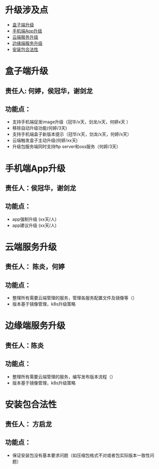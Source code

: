 # 升级涉及点
- [盒子端升级](#盒子端升级)
- [手机端App升级](#手机端App升级)
- [云端服务升级](#云端服务升级)
- [边缘端服务升级](#边缘端服务升级)
- [安装包合法性](#安装包合法性)

# 盒子端升级
## 责任人: 何婷，侯冠华，谢剑龙
## 功能点：
* 支持手机端促发image升级（冠华/x天，剑龙/x天，何婷x天 ）
* 移除自动升级功能(何婷/3天)
* 支持手机端盒子新版本提示（冠华/x天，剑龙/x天，何婷/x天）
* 云端触发盒子主动升级(何婷/xx天)
* 升级包服务端同时支持ftp server和oss服务（何婷/3天）


# 手机端App升级
## 责任人：侯冠华，谢剑龙
## 功能点：
* app强制升级 (xx天/人)
* app建议升级 (xx天/人)



# 云端服务升级
## 责任人： 陈炎，何婷
## 功能点：
* 整理所有需要云端管理的服务，管理各服务配置文件及镜像等（）
* 版本基于镜像管理，k8s升级策略


# 边缘端服务升级
## 责任人：陈炎
## 功能点：
* 整理所有需要云端管理的服务，编写发布版本流程（）
* 版本基于镜像管理，k8s升级策略

# 安装包合法性
## 责任人： 方启龙
## 功能点：
* 保证安装包没有基本要求问题（如压缩包格式不对或者包实际版本一致性问题）
